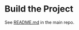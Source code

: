 # Build the Project
See [README.md](https://github.com/jomjol/AI-on-the-edge-device/blob/master/code/README.md) in the main repo.
